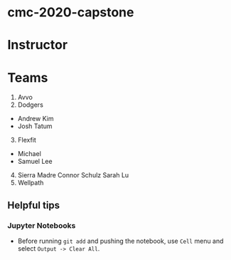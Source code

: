 # cmc-2020-capstone

# Instructor

# Teams
1. Avvo
2. Dodgers

* Andrew Kim
* Josh Tatum

3. Flexfit
* Michael
* Samuel Lee
4. Sierra Madre
Connor Schulz
Sarah Lu
5. Wellpath

## Helpful tips

### Jupyter Notebooks

* Before running `git add` and pushing the notebook, use `Cell` menu and select `Output -> Clear All`.
